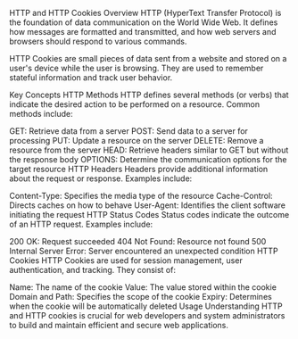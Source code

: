 HTTP and HTTP Cookies
Overview
HTTP (HyperText Transfer Protocol) is the foundation of data communication on the World Wide Web. It defines how messages are formatted and transmitted, and how web servers and browsers should respond to various commands.

HTTP Cookies are small pieces of data sent from a website and stored on a user's device while the user is browsing. They are used to remember stateful information and track user behavior.

Key Concepts
HTTP Methods
HTTP defines several methods (or verbs) that indicate the desired action to be performed on a resource. Common methods include:

GET: Retrieve data from a server
POST: Send data to a server for processing
PUT: Update a resource on the server
DELETE: Remove a resource from the server
HEAD: Retrieve headers similar to GET but without the response body
OPTIONS: Determine the communication options for the target resource
HTTP Headers
Headers provide additional information about the request or response. Examples include:

Content-Type: Specifies the media type of the resource
Cache-Control: Directs caches on how to behave
User-Agent: Identifies the client software initiating the request
HTTP Status Codes
Status codes indicate the outcome of an HTTP request. Examples include:

200 OK: Request succeeded
404 Not Found: Resource not found
500 Internal Server Error: Server encountered an unexpected condition
HTTP Cookies
HTTP Cookies are used for session management, user authentication, and tracking. They consist of:

Name: The name of the cookie
Value: The value stored within the cookie
Domain and Path: Specifies the scope of the cookie
Expiry: Determines when the cookie will be automatically deleted
Usage
Understanding HTTP and HTTP cookies is crucial for web developers and system administrators to build and maintain efficient and secure web applications.


